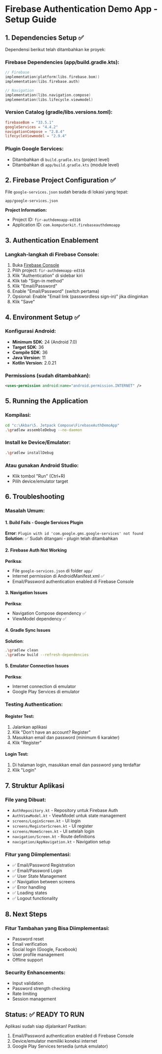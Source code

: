 # Firebase Authentication Demo App - Setup Guide

## 1. Dependencies Setup ✅

Dependensi berikut telah ditambahkan ke proyek:

### Firebase Dependencies (app/build.gradle.kts):

```kotlin
// Firebase
implementation(platform(libs.firebase.bom))
implementation(libs.firebase.auth)

// Navigation
implementation(libs.navigation.compose)
implementation(libs.lifecycle.viewmodel)
```

### Version Catalog (gradle/libs.versions.toml):

```toml
firebaseBom = "33.5.1"
googleServices = "4.4.2"
navigationCompose = "2.8.4"
lifecycleViewmodel = "2.9.4"
```

### Plugin Google Services:

- Ditambahkan di `build.gradle.kts` (project level)
- Ditambahkan di `app/build.gradle.kts` (module level)

## 2. Firebase Project Configuration ✅

File `google-services.json` sudah berada di lokasi yang tepat:

```
app/google-services.json
```

**Project Information:**

- Project ID: `fir-authdemoapp-ed316`
- Application ID: `com.komputerkit.firebaseauthdemoapp`

## 3. Authentication Enablement

### Langkah-langkah di Firebase Console:

1. Buka [Firebase Console](https://console.firebase.google.com/)
2. Pilih project: `fir-authdemoapp-ed316`
3. Klik "Authentication" di sidebar kiri
4. Klik tab "Sign-in method"
5. Klik "Email/Password"
6. Enable "Email/Password" (switch pertama)
7. Opsional: Enable "Email link (passwordless sign-in)" jika diinginkan
8. Klik "Save"

## 4. Environment Setup ✅

### Konfigurasi Android:

- **Minimum SDK**: 24 (Android 7.0)
- **Target SDK**: 36
- **Compile SDK**: 36
- **Java Version**: 11
- **Kotlin Version**: 2.0.21

### Permissions (sudah ditambahkan):

```xml
<uses-permission android:name="android.permission.INTERNET" />
```

## 5. Running the Application

### Kompilasi:

```bash
cd "c:\Akbar\5. Jetpack Compose\FirebaseAuthDemoApp"
.\gradlew assembleDebug --no-daemon
```

### Install ke Device/Emulator:

```bash
.\gradlew installDebug
```

### Atau gunakan Android Studio:

- Klik tombol "Run" (Ctrl+R)
- Pilih device/emulator target

## 6. Troubleshooting

### Masalah Umum:

#### 1. Build Fails - Google Services Plugin

**Error**: `Plugin with id 'com.google.gms.google-services' not found`
**Solution**: ✅ Sudah ditangani - plugin telah ditambahkan

#### 2. Firebase Auth Not Working

**Periksa**:

- File `google-services.json` di folder `app/`
- Internet permission di AndroidManifest.xml ✅
- Email/Password authentication enabled di Firebase Console

#### 3. Navigation Issues

**Periksa**:

- Navigation Compose dependency ✅
- ViewModel dependency ✅

#### 4. Gradle Sync Issues

**Solution**:

```bash
.\gradlew clean
.\gradlew build --refresh-dependencies
```

#### 5. Emulator Connection Issues

**Periksa**:

- Internet connection di emulator
- Google Play Services di emulator

### Testing Authentication:

#### Register Test:

1. Jalankan aplikasi
2. Klik "Don't have an account? Register"
3. Masukkan email dan password (minimum 6 karakter)
4. Klik "Register"

#### Login Test:

1. Di halaman login, masukkan email dan password yang terdaftar
2. Klik "Login"

## 7. Struktur Aplikasi

### File yang Dibuat:

- `AuthRepository.kt` - Repository untuk Firebase Auth
- `AuthViewModel.kt` - ViewModel untuk state management
- `screens/LoginScreen.kt` - UI login
- `screens/RegisterScreen.kt` - UI register
- `screens/HomeScreen.kt` - UI setelah login
- `navigation/Screen.kt` - Route definitions
- `navigation/AppNavigation.kt` - Navigation setup

### Fitur yang Diimplementasi:

- ✅ Email/Password Registration
- ✅ Email/Password Login
- ✅ User State Management
- ✅ Navigation between screens
- ✅ Error handling
- ✅ Loading states
- ✅ Logout functionality

## 8. Next Steps

### Fitur Tambahan yang Bisa Diimplementasi:

- Password reset
- Email verification
- Social login (Google, Facebook)
- User profile management
- Offline support

### Security Enhancements:

- Input validation
- Password strength checking
- Rate limiting
- Session management

## Status: ✅ READY TO RUN

Aplikasi sudah siap dijalankan! Pastikan:

1. Email/Password authentication enabled di Firebase Console
2. Device/emulator memiliki koneksi internet
3. Google Play Services tersedia (untuk emulator)
